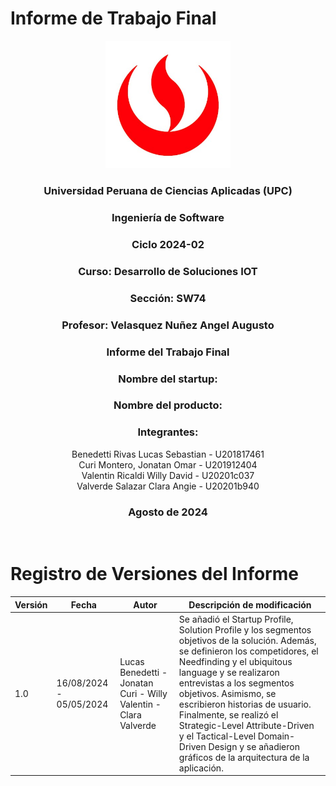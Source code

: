 # Informe de Trabajo Final

<div style="text-align: center"> 
<img src="images/upc-logo.jpg" width=200 alt="Logo de la UPC">

### Universidad Peruana de Ciencias Aplicadas (UPC)
### Ingeniería de Software
### Ciclo 2024-02
### Curso: Desarrollo de Soluciones IOT
### Sección: SW74
### Profesor: Velasquez Nuñez Angel Augusto
### Informe del Trabajo Final
### Nombre del startup: 
### Nombre del producto: 

### Integrantes:
Benedetti Rivas Lucas Sebastian - U201817461
<br>
Curi Montero, Jonatan Omar - U201912404
<br>
Valentin Ricaldi Willy David - U20201c037
<br>
Valverde Salazar Clara Angie - U20201b940
<br>

### Agosto de 2024

</div>

<br>

# Registro de Versiones del Informe

| Versión | Fecha| Autor | Descripción de modificación |
|--|--|--|--|
| 1.0     | 16/08/2024 - 05/05/2024  | Lucas Benedetti - Jonatan Curi - Willy Valentin - Clara Valverde | Se añadió el Startup Profile, Solution Profile y los segmentos objetivos de la solución. Además, se definieron los competidores, el Needfinding y el ubiquitous language y se realizaron entrevistas a los segmentos objetivos. Asimismo, se escribieron historias de usuario. Finalmente, se realizó el Strategic-Level Attribute-Driven y el Tactical-Level Domain-Driven Design y se añadieron gráficos de la arquitectura de la aplicación.|